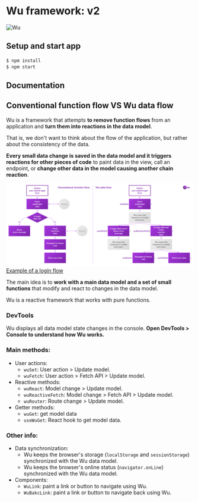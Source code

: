 # Wu framework: v2

![Wu](./resources/wu-logotype-03.png)

## Setup and start app

```sh
$ npm install
$ npm start
```

## Documentation

## Conventional function flow VS Wu data flow

Wu is a framework that attempts **to remove function flows** from an application and **turn them into reactions in the data model**.

That is, we don't want to think about the flow of the application, but rather about the consistency of the data.

**Every small data change is saved in the data model and it triggers reactions for other pieces of code** to paint data in the view, call an endpoint, or **change other data in the model causing another chain reaction**.

[![](./coventional-vs-data-flow.svg)Example of a login flow](sdf)

The main idea is to **work with a main data model and a set of small functions** that modify and react to changes in the data model.

Wu is a reactive framework that works with pure functions.

### DevTools

Wu displays all data model state changes in the console. **Open DevTools > Console to understand how Wu works.**

### Main methods:

- User actions:
  - `wuSet`: User action > Update model.
  - `wuFetch`: User action > Fetch API > Update model.
- Reactive methods:
  - `wuReact`: Model change > Update model.
  - `wuReactiveFetch`: Model change > Fetch API > Update model.
  - `wuRouter`: Route change > Update model.
- Getter methods:
  - `wuGet`: get model data
  - `useWuGet`: React hook to get model data.

### Other info:

- Data synchronization:
  - Wu keeps the browser's storage (`localStorage` and `sessionStorage`) synchronized with the Wu data model.
  - Wu keeps the browser's online status (`navigator.onLine`) synchronized with the Wu data model.
- Components:
  - `WuLink`: paint a link or button to navigate using Wu.
  - `WuBakcLink`: paint a link or button to navigate back using Wu.